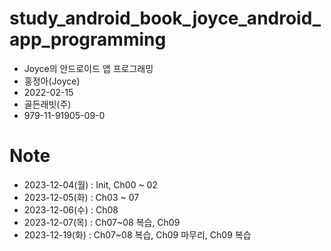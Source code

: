 # study_android_book_joyce_android_app_programming

- Joyce의 안드로이드 앱 프로그래밍
- 홍정아(Joyce)
- 2022-02-15
- 골든래빗(주)
- 979-11-91905-09-0

# Note

- 2023-12-04(월) : Init, Ch00 ~ 02
- 2023-12-05(화) : Ch03 ~ 07
- 2023-12-06(수) : Ch08
- 2023-12-07(목) : Ch07~08 복습, Ch09
- 2023-12-19(화) : Ch07~08 복습, Ch09 마무리, Ch09 복습
